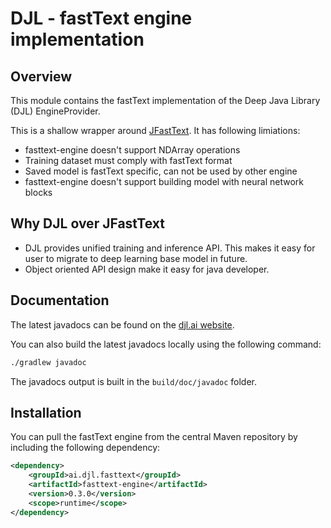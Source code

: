 # DJL - fastText engine implementation

## Overview

This module contains the fastText implementation of the Deep Java Library (DJL) EngineProvider.

This is a shallow wrapper around [JFastText](https://github.com/vinhkhuc/JFastText). It has following limiations:

- fasttext-engine doesn't support NDArray operations
- Training dataset must comply with fastText format
- Saved model is fastText specific, can not be used by other engine
- fasttext-engine doesn't support building model with neural network blocks

## Why DJL over JFastText

- DJL provides unified training and inference API. This makes it easy for user to migrate to deep learning base model in future.
- Object oriented API design make it easy for java developer.

## Documentation

The latest javadocs can be found on the [djl.ai website](https://javadoc.djl.ai/fasttext-engine/0.3.0/index.html).

You can also build the latest javadocs locally using the following command:

```sh
./gradlew javadoc
```
The javadocs output is built in the `build/doc/javadoc` folder.


## Installation
You can pull the fastText engine from the central Maven repository by including the following dependency:

```xml
<dependency>
    <groupId>ai.djl.fasttext</groupId>
    <artifactId>fasttext-engine</artifactId>
    <version>0.3.0</version>
    <scope>runtime</scope>
</dependency>
```
